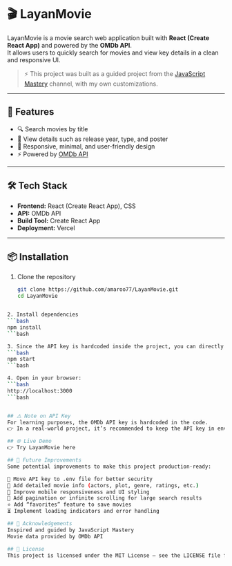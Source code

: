 # 🎬 LayanMovie  

LayanMovie is a movie search web application built with **React (Create React App)** and powered by the **OMDb API**.  
It allows users to quickly search for movies and view key details in a clean and responsive UI.  

> ⚡ This project was built as a guided project from the [JavaScript Mastery](https://www.youtube.com/c/JavaScriptMastery) channel, with my own customizations.  

---

## 🚀 Features  
- 🔍 Search movies by title  
- 📖 View details such as release year, type, and poster  
- 🎨 Responsive, minimal, and user-friendly design  
- ⚡ Powered by [OMDb API](https://www.omdbapi.com/)  

---

## 🛠️ Tech Stack  
- **Frontend:** React (Create React App), CSS  
- **API:** OMDb API  
- **Build Tool:** Create React App  
- **Deployment:** Vercel  

---

## 📦 Installation  

1. Clone the repository  
   ```bash
   git clone https://github.com/amaroo77/LayanMovie.git
   cd LayanMovie
```bash

2. Install dependencies
```bash
npm install
```bash

3. Since the API key is hardcoded inside the project, you can directly run the app with:
```bash
npm start
```bash

4. Open in your browser:
```bash
http://localhost:3000
```bash


## ⚠️ Note on API Key
For learning purposes, the OMDb API key is hardcoded in the code.
👉 In a real-world project, it’s recommended to keep the API key in environment variables (.env) instead of exposing it publicly.

## 🌐 Live Demo
👉 Try LayanMovie here

## 🔮 Future Improvements
Some potential improvements to make this project production-ready:

🔑 Move API key to .env file for better security
📖 Add detailed movie info (actors, plot, genre, ratings, etc.)
📱 Improve mobile responsiveness and UI styling
📂 Add pagination or infinite scrolling for large search results
⭐ Add “favorites” feature to save movies
⏳ Implement loading indicators and error handling

## 🤝 Acknowledgements
Inspired and guided by JavaScript Mastery
Movie data provided by OMDb API

## 📄 License
This project is licensed under the MIT License – see the LICENSE file for details.
